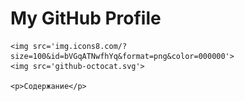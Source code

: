 <html lang="en">
<head>
    <meta charset="UTF-8">
    <meta name="viewport" content="width=device-width, initial-scale=1.0">
    <title>GitHub Profile Header</title>
    <link rel="stylesheet" href="styles.css">
    <link rel="icon" href="/github-icon-2.svg">
</head>
<body>

<div class="header">
    <h1>My GitHub Profile</h1>

    <img src='img.icons8.com/?size=100&id=bVGqATNwfhYq&format=png&color=000000'>
    <img src='github-octocat.svg'>
    
    <p>Содержание</p>
</div>

</body>
</html>
